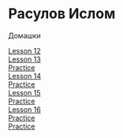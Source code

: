 # Расулов Ислом
Домашки

[Lesson 12](https://rasulovislom.github.io/bootstrap_project/src/ "html+css+bootstrap")<br/>
[Lesson 13](https://rasulovislom.github.io/lesson_13/src/ "pixel-perfect")<br/>
[Practice](https://rasulovislom.github.io/lesson_14/src/ "Header")<br/>
[Lesson 14](https://rasulovislom.github.io/lesson_15/ "Fonts")<br/>
[Practice](https://rasulovislom.github.io/lesson_15_practic/scr/ "Main page")<br/>
[Lesson 15](https://rasulovislom.github.io/lesson_15/src/ "Hover")<br/>
[Practice](https://rasulovislom.github.io/lesson_14_practic/scr/ "Adaptive")<br/>
[Lesson 16](https://rasulovislom.github.io/1 "Slider")<br/>
[Practice](https://rasulovislom.github.io/lesson_16_practice/src/ "Slider practice")<br/>
[Practice](https://rasulovislom.github.io/lesson_17_practice/src/ "Popup practice")
